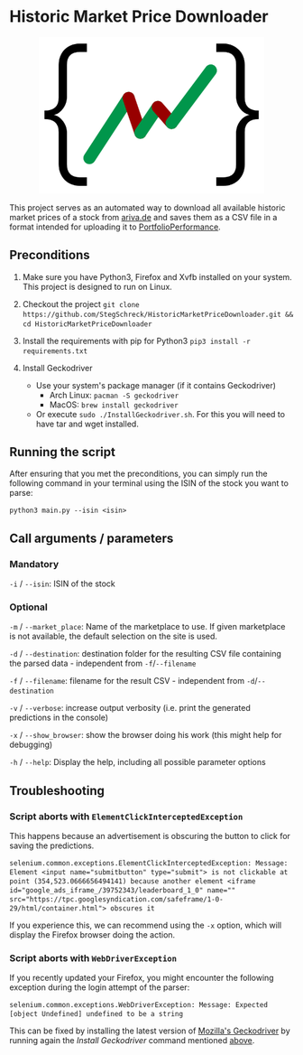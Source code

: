 # Historic Market Price Downloader

<p align="center">
  <img src="https://raw.githubusercontent.com/StegSchreck/HistoricMarketPriceDownloader/master/HistoricMarketPriceDownloader.png" width="400px">
</p>

This project serves as an automated way to download all available historic market prices of a stock from [ariva.de](https://www.ariva.de/) and saves them as a CSV file in a format intended for uploading it to [PortfolioPerformance](https://www.portfolio-performance.info/en/).


## Preconditions
1. Make sure you have Python3, Firefox and Xvfb installed on your system. This project is designed to run on Linux.
1. Checkout the project
    `git clone https://github.com/StegSchreck/HistoricMarketPriceDownloader.git && cd HistoricMarketPriceDownloader`
1. Install the requirements with pip for Python3
    `pip3 install -r requirements.txt`
1. Install Geckodriver

      * Use your system's package manager (if it contains Geckodriver)
        * Arch Linux: `pacman -S geckodriver`
        * MacOS: `brew install geckodriver`
      * Or execute `sudo ./InstallGeckodriver.sh`.
        For this you will need to have tar and wget installed.


## Running the script
After ensuring that you met the preconditions, you can simply run the following command in your terminal using the ISIN of the stock you want to parse:
```
python3 main.py --isin <isin>
```


## Call arguments / parameters
### Mandatory
`-i` / `--isin`: ISIN of the stock

### Optional
`-m` / `--market_place`: Name of the marketplace to use. If given marketplace is not available, the default selection on the site is used.

`-d` / `--destination`: destination folder for the resulting CSV file containing the parsed data - independent from `-f`/`--filename`

`-f` / `--filename`: filename for the result CSV - independent from `-d`/`--destination`

`-v` / `--verbose`: increase output verbosity (i.e. print the generated predictions in the console)

`-x` / `--show_browser`: show the browser doing his work (this might help for debugging)

`-h` / `--help`: Display the help, including all possible parameter options


## Troubleshooting
### Script aborts with `ElementClickInterceptedException`
This happens because an advertisement is obscuring the button to click for saving the predictions.
```
selenium.common.exceptions.ElementClickInterceptedException: Message: Element <input name="submitbutton" type="submit"> is not clickable at point (354,523.0666656494141) because another element <iframe id="google_ads_iframe_/39752343/leaderboard_1_0" name="" src="https://tpc.googlesyndication.com/safeframe/1-0-29/html/container.html"> obscures it
```
If you experience this, we can recommend using the `-x` option, which will display the Firefox browser doing the action.

### Script aborts with `WebDriverException`
If you recently updated your Firefox, you might encounter the following exception during the login attempt of the parser:
```
selenium.common.exceptions.WebDriverException: Message: Expected [object Undefined] undefined to be a string
```

This can be fixed by installing the latest version of [Mozilla's Geckodriver](https://github.com/mozilla/geckodriver)
by running again the _Install Geckodriver_ command mentioned [above](#preconditions).
